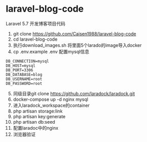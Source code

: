# laravel-blog-code
Laravel 5.7 开发博客项目代码

1. git clone https://github.com/Caisen1988/laravel-blog-code
2. cd laravel-blog-code
3. 执行download_images.sh 将里面5个larado的image导入docker
4. cp .env.example .env 配置mysql信息
```
DB_CONNECTION=mysql
DB_HOST=mysql
DB_PORT=3306
DB_DATABASE=blog
DB_USERNAME=root
DB_PASSWORD=root
```
5. 同级目录git clone https://github.com/laradock/laradock.git
6. docker-compose up -d nginx mysql
7. 进入laradock_workspace的container
8. php artisan storage:link  
9. php artisan key:generate 
10. php artisan db:seed
11. 配置laradoc中的nginx 
12. 浏览器验证
